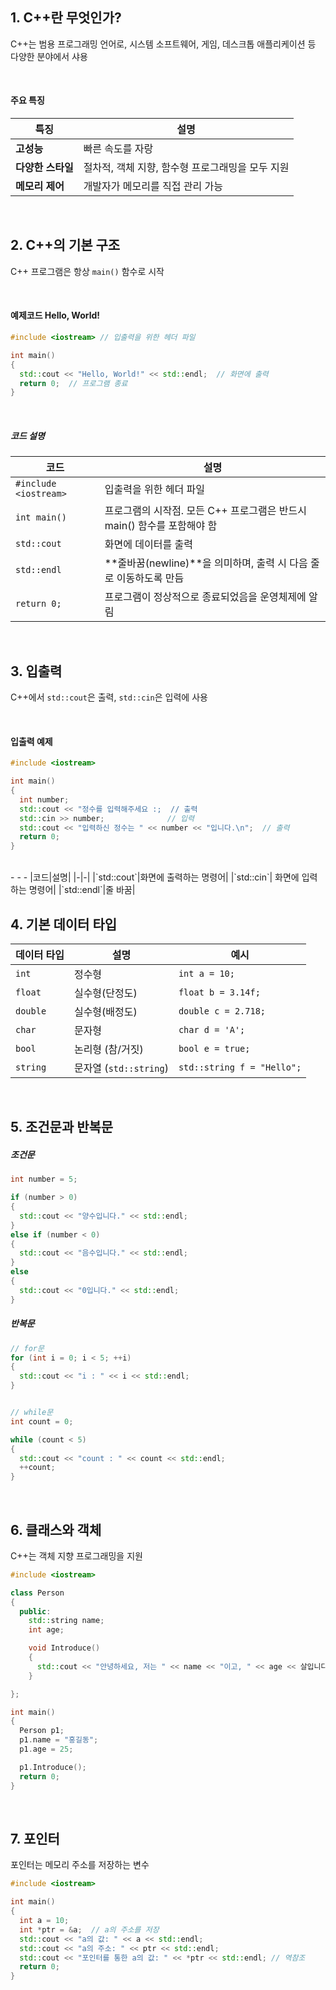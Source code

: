 ## 1. C++란 무엇인가?
C++는 범용 프로그래밍 언어로, 시스템 소프트웨어, 게임, 데스크톱 애플리케이션 등 다양한 분야에서 샤용

<br>

#### 주요 특징
|특징|설명|
|-|-|
|**고성능**|빠른 속도를 자랑|
|**다양한 스타일**|절차적, 객체 지향, 함수형 프로그래밍을 모두 지원|
|**메모리 제어**|개발자가 메모리를 직접 관리 가능|

<br>

## 2. C++의 기본 구조
C++ 프로그램은 항상 `main()` 함수로 시작

<br>

#### 예제코드 Hello, World!
``` cpp
#include <iostream> // 입출력을 위한 헤더 파일

int main()
{
  std::cout << "Hello, World!" << std::endl;  // 화면에 출력
  return 0;  // 프로그램 종료
}
```
<br>

##### 코드 설명
|코드|설명|
|-|-|
|`#include <iostream>`|입출력을 위한 헤더 파일|
|`int main()`|프로그램의 시작점. 모든 C++ 프로그램은 반드시 main() 함수를 포함해야 함|
|`std::cout`|화면에 데이터를 출력|
|`std::endl`| **줄바꿈(newline)**을 의미하며, 출력 시 다음 줄로 이동하도록 만듬|
|`return 0;`|프로그램이 정상적으로 종료되었음을 운영체제에 알림|

<br>

## 3. 입출력
C++에서 `std::cout`은 출력, `std::cin`은 입력에 사용

<br>

#### 입출력 예제
``` cpp
#include <iostream>

int main()
{
  int number;
  std::cout << "정수를 입력해주세요 :;  // 출력
  std::cin >> number;              // 입력
  std::cout << "입력하신 정수는 " << number << "입니다.\n";  // 출력
  return 0;
}
```

<br>
- 
- 
- 
|코드|설명|
|-|-|
|`std::cout`|화면에 출력하는 명령어|
|`std::cin`| 화면에 입력하는 명령어|
|`std::endl`|줄 바꿈|


<br>

## 4. 기본 데이터 타입
|데이터 타입|설명|예시|
|-|-|-|
|`int`|정수형|`int a = 10;`|
|`float`|실수형(단정도)|`float b = 3.14f;`|
|`double`|실수형(배정도)|`double c = 2.718;`|
|`char`|문자형|`char d = 'A';`|
|`bool`|논리형 (참/거짓)|`bool e = true;`|
|`string`|문자열 (`std::string`)|`std::string f = "Hello";`|

<br>

## 5. 조건문과 반복문

##### 조건문
``` cpp
int number = 5;

if (number > 0)
{
  std::cout << "양수입니다." << std::endl;
}
else if (number < 0)
{
  std::cout << "음수입니다." << std::endl;
}
else
{
  std::cout << "0입니다." << std::endl;
}
```

##### 반복문
``` cpp
// for문
for (int i = 0; i < 5; ++i)
{
  std::cout << "i : " << i << std::endl;
}


// while문
int count = 0;

while (count < 5)
{
  std::cout << "count : " << count << std::endl;
  ++count;
}

```

<br>

## 6. 클래스와 객체
C++는 객체 지향 프로그래밍을 지원
``` cpp
#include <iostream>

class Person
{
  public:
    std::string name;
    int age;

    void Introduce()
    {
      std::cout << "안녕하세요, 저는 " << name << "이고, " << age << 살입니다." << std::endl;
    }

};

int main()
{
  Person p1;
  p1.name = "홍길동";
  p1.age = 25;

  p1.Introduce();
  return 0;
}
```

<br>

## 7. 포인터
포인터는 메모리 주소를 저장하는 변수
``` cpp
#include <iostream>

int main()
{
  int a = 10;
  int *ptr = &a;  // a의 주소를 저장
  std::cout << "a의 값: " << a << std::endl;
  std::cout << "a의 주소: " << ptr << std::endl;
  std::cout << "포인터를 통한 a의 값: " << *ptr << std::endl; // 역참조
  return 0;
}
```
